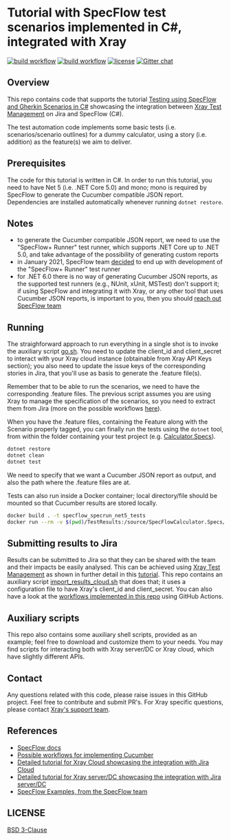 # Tutorial with SpecFlow test scenarios implemented in C#, integrated with Xray

[![build workflow](https://github.com/Xray-App/tutorial-csharp-specflow/actions/workflows/main-cloud.yml/badge.svg)](https://github.com/Xray-App/tutorial-csharp-specflow/actions/workflows/main-cloud.yml)
[![build workflow](https://github.com/Xray-App/tutorial-csharp-specflow/actions/workflows/main-serverdc.yml/badge.svg)](https://github.com/Xray-App/tutorial-csharp-specflow/actions/workflows/main-serverdc.yml)
[![license](https://img.shields.io/badge/License-BSD%203--Clause-green.svg)](https://opensource.org/licenses/BSD-3-Clause)
[![Gitter chat](https://badges.gitter.im/gitterHQ/gitter.png)](https://gitter.im/Xray-App/community)

## Overview

This repo contains code that supports the tutorial [Testing using SpecFlow and Gherkin Scenarios in C#](https://docs.getxray.app/pages/viewpage.action?pageId=82468422) showcasing the integration between [Xray Test Management](https://www.getxray.app/) on Jira and SpecFlow (C#).

The test automation code implements some basic tests (i.e. scenarios/scenario outlines) for a dummy calculator, using a story (i.e. addition) as the feature(s) we aim to deliver.

## Prerequisites

The code for this tutorial is written in C#. In order to run this tutorial, you need to have Net 5 (i.e. .NET Core 5.0) and mono; mono is required by SpecFlow to generate the Cucumber compatible JSON report.
Dependencies are installed automatically whenever running `dotnet restore`.

## Notes

- to generate the Cucumber compatible JSON report, we need to use the "SpecFlow+ Runner" test runner, which supports .NET Core up to .NET 5.0, and take advantage of the possibility of generating custom reports
- in January 2021, SpecFlow team [decided](https://specflow.org/using-specflow/the-retirement-of-specflow-runner/) to end up with development of the "SpecFlow+ Runner" test runner
- for .NET 6.0 there is no way of generating Cucumber JSON reports, as the supported test runners (e.g., NUnit, xUnit, MSTest) don't support it; if using SpecFlow and integrating it with Xray, or any other tool that uses Cucumber JSON reports, is important to you, then you should [reach out SpecFlow team](https://support.specflow.org/)

## Running

The straighforward approach to run everything in a single shot is to invoke the auxiliary script [go.sh](net5.0/go.sh).
You need to update the client_id and client_secret to interact with your Xray cloud instance (obtainable from Xray API Keys section); you also need to update the issue keys of the corresponding stories in Jira, that you'll use as basis to generate the .feature file(s).

Remember that to be able to run the scenarios, we need to have the corresponding .feature files. The previous script assumes you are using Xray to manage the specification of the scenarios, so you need to extract them from Jira (more on the possible workflows [here](https://docs.getxray.app/pages/viewpage.action?pageId=31622264)).

When you have the .feature files, containing the Feature along with the Scenario properly tagged, you can finally run the tests using the `dotnet` tool, from within the folder containing your test project (e.g. [Calculator.Specs](net5.0/Calculator.Specs)).

```bash
dotnet restore
dotnet clean
dotnet test
```

We need to specify that we want a Cucumber JSON report as output, and also the path where the .feature files are at.

Tests can also run inside a Docker container; local directory/file should be mounted so that Cucumber results are stored locally.

```bash
docker build . -t specflow_specrun_net5_tests
docker run --rm -v $(pwd)/TestResults:/source/SpecFlowCalculator.Specs/TestResults -t specflow_specrun_net5_tests
```

## Submitting results to Jira

Results can be submitted to Jira so that they can be shared with the team and their impacts be easily analysed.
This can be achieved using [Xray Test Management](https://www.getxray.app/) as shown in further detail in this [tutorial](XXXXXXXX).
This repo contains an auxiliary script [import_results_cloud.sh](import_results_cloud.sh) that does that; it uses a configuration file to have Xray's client_id and client_secret.
You can also have a look at the [workflows implemented in this repo](.github/workflows) using GitHub Actions.

## Auxiliary scripts

This repo also contains some auxiliary shell scripts, provided as an example; feel free to download and customize them to your needs.
You may find scripts for interacting both with Xray server/DC or Xray cloud, which have slightly different APIs.

## Contact

Any questions related with this code, please raise issues in this GitHub project. Feel free to contribute and submit PR's.
For Xray specific questions, please contact [Xray's support team](https://jira.getxray.app/servicedesk/customer/portal/2).

## References

- [SpecFlow docs](https://docs.specflow.org/projects/specflow/en/latest/)
- [Possible workflows for implementing Cucumber](https://docs.getxray.app/pages/viewpage.action?pageId=31622264)
- [Detailed tutorial for Xray Cloud showcasing the integration with Jira Cloud](https://docs.getxray.app/pages/viewpage.action?pageId=82468422)
- [Detailed tutorial for Xray server/DC showcasing the integration with Jira server/DC](https://docs.getxray.app/pages/viewpage.action?pageId=82461603)
- [SpecFlow Examples, from the SpecFlow team](https://github.com/SpecFlowOSS/SpecFlow-Examples)

## LICENSE

[BSD 3-Clause](LICENSE)
